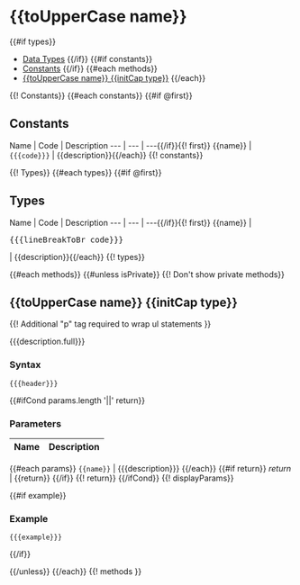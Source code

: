 # {{toUpperCase name}}

{{#if types}}
- [Data Types](#types)
{{/if}}
{{#if constants}}
- [Constants](#constants)
{{/if}}
{{#each methods}}
- [{{toUpperCase name}} {{initCap type}}](#{{name}})
{{/each}}


{{! Constants}}
{{#each constants}}
{{#if @first}}
## Constants<a name="constants"></a>

Name | Code | Description
--- | --- | ---{{/if}}{{! first}}
{{name}} | `{{{code}}}` | {{description}}{{/each}}
{{! constants}}


{{! Types}}
{{#each types}}
{{#if @first}}
## Types<a name="types"></a>

Name | Code | Description
--- | --- | ---{{/if}}{{! first}}
{{name}} | <pre>{{{lineBreakToBr code}}}</pre> | {{description}}{{/each}}
{{! types}}


{{#each methods}}
{{#unless isPrivate}} {{! Don't show private methods}}
## {{toUpperCase name}} {{initCap type}}<a name="{{name}}"></a>


{{! Additional "p" tag required to wrap ul statements }}
<p>
{{{description.full}}}
</p>

### Syntax
```plsql
{{{header}}}
```

{{#ifCond params.length '||' return}}
### Parameters
Name | Description
--- | ---
{{#each params}}
`{{name}}` | {{{description}}}
{{/each}}
{{#if return}}
*return* | {{return}}
{{/if}} {{! return}}
{{/ifCond}} {{! displayParams}}


{{#if example}}
### Example
```plsql
{{{example}}}
```
{{/if}}



{{/unless}}
{{/each}} {{! methods }}
